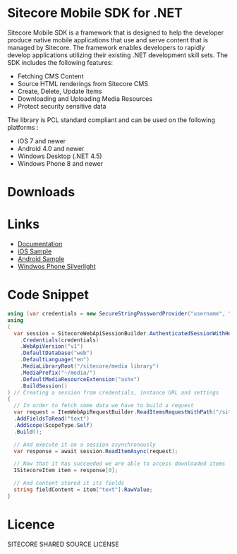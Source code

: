Sitecore Mobile SDK for .NET
========

Sitecore Mobile SDK is a framework that is designed to help the developer produce native mobile applications that use and serve content that is managed by Sitecore. The framework enables developers to rapidly develop applications utilizing their existing .NET development skill sets. 
The SDK includes the following features:

* Fetching CMS Content
* Source HTML renderings from Sitecore CMS
* Create, Delete, Update Items
* Downloading and Uploading Media Resources
* Protect security sensitive data

The library is PCL standard compliant and can be used on the following platforms :

* iOS 7 and newer
* Android 4.0 and newer
* Windows Desktop (.NET 4.5)
* Windows Phone 8 and newer

# Downloads

# Links
- [Documentation](https://doc.sitecore.net)
- [iOS Sample](https://github.com/Sitecore/sitecore-xamarin-pcl-sdk/tree/master/app/WhiteLabel/iOS)
- [Android Sample](https://github.com/Sitecore/sitecore-xamarin-pcl-sdk/tree/master/app/WhiteLabel/Android/WhiteLabel-Android)
- [Windwos Phone Silverlight](https://github.com/Sitecore/sitecore-xamarin-pcl-sdk/tree/master/app/WhiteLabel/WindwosPhoneSilverlight/WhiteLabel-WindowsPhoneSilverlight)


# Code Snippet
```csharp
using (var credentials = new SecureStringPasswordProvider("username", "password")) // providing secure credentials
using 
(
  var session = SitecoreWebApiSessionBuilder.AuthenticatedSessionWithHost(instanceUrl)
    .Credentials(credentials)
    .WebApiVersion("v1")
    .DefaultDatabase("web")
    .DefaultLanguage("en")
    .MediaLibraryRoot("/sitecore/media library")
    .MediaPrefix("~/media/")
    .DefaultMediaResourceExtension("ashx")
    .BuildSession()
) // Creating a session from credentials, instance URL and settings
{
  // In order to fetch some data we have to build a request
  var request = ItemWebApiRequestBuilder.ReadItemsRequestWithPath("/sitecore/content/home")
  .AddFieldsToRead("text")
  .AddScope(ScopeType.Self)
  .Build();

  // And execute it on a session asynchronously
  var response = await session.ReadItemAsync(request);

  // Now that it has succeeded we are able to access downloaded items
  ISitecoreItem item = response[0];

  // And content stored it its fields
  string fieldContent = item["text"].RawValue;
}
```
# Licence
SITECORE SHARED SOURCE LICENSE